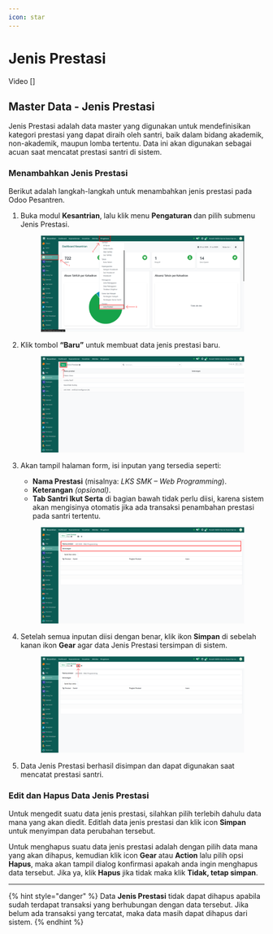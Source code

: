 ```yaml
---
icon: star
---
```


# Jenis Prestasi

Video \[]

## Master Data - Jenis Prestasi

Jenis Prestasi adalah data master yang digunakan untuk mendefinisikan kategori prestasi yang dapat diraih oleh santri, baik dalam bidang akademik, non-akademik, maupun lomba tertentu. Data ini akan digunakan sebagai acuan saat mencatat prestasi santri di sistem.

### Menambahkan Jenis Prestasi

Berikut adalah langkah-langkah untuk menambahkan jenis prestasi pada Odoo Pesantren.

1.  Buka modul **Kesantrian**, lalu klik menu **Pengaturan** dan pilih submenu Jenis Prestasi.

    <figure><img src="../../.gitbook/assets/images-182.png" alt=""><figcaption></figcaption></figure>


2.  Klik tombol **“Baru”** untuk membuat data jenis prestasi baru.

    <figure><img src="../../.gitbook/assets/images-183.png" alt=""><figcaption></figcaption></figure>


3.  Akan tampil halaman form, isi inputan yang tersedia seperti:

    * **Nama Prestasi** (misalnya: _LKS SMK – Web Programming_).
    * **Keterangan** _(opsional)_.
    * **Tab Santri Ikut Serta** di bagian bawah tidak perlu diisi, karena sistem akan mengisinya otomatis jika ada transaksi penambahan prestasi pada santri tertentu.

    <figure><img src="../../.gitbook/assets/images-184.png" alt=""><figcaption></figcaption></figure>


4.  Setelah semua inputan diisi dengan benar, klik ikon **Simpan** di sebelah kanan ikon **Gear** agar data Jenis Prestasi tersimpan di sistem.

    <figure><img src="../../.gitbook/assets/images-185.png" alt=""><figcaption></figcaption></figure>


5. Data Jenis Prestasi berhasil disimpan dan dapat digunakan saat mencatat prestasi santri.

### Edit dan Hapus Data Jenis Prestasi

Untuk mengedit suatu data jenis prestasi, silahkan pilih terlebih dahulu data mana yang akan diedit. Editlah data jenis prestasi dan klik icon **Simpan** untuk menyimpan data perubahan tersebut.

Untuk menghapus suatu data jenis prestasi adalah dengan pilih data mana yang akan dihapus, kemudian klik icon **Gear** atau **Action** lalu pilih opsi **Hapus**, maka akan tampil dialog konfirmasi apakah anda ingin menghapus data tersebut. Jika ya, klik **Hapus** jika tidak maka klik **Tidak, tetap simpan**.

***

{% hint style="danger" %}
Data **Jenis Prestasi** tidak dapat dihapus apabila sudah terdapat transaksi yang berhubungan dengan data tersebut. Jika belum ada transaksi yang tercatat, maka data masih dapat dihapus dari sistem.
{% endhint %}
